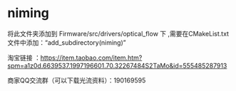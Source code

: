 # niming
 将此文件夹添加到 Firmware/src/drivers/optical_flow 下 ,需要在CMakeList.txt文件中添加：“add_subdirectory(niming)”
 
 
 淘宝链接 ：https://item.taobao.com/item.htm?spm=a1z0d.6639537.1997196601.70.32267484S2TaMo&id=555485287913
 
 商家QQ交流群（可以下载光流资料）：190169595
